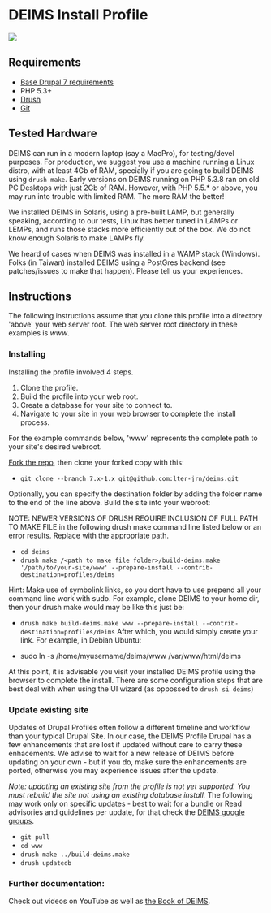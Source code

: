 # DEIMS Install Profile #
<a href="https://codeclimate.com/github/lter/deims"><img src="https://codeclimate.com/github/lter/deims/badges/gpa.svg" /></a>
## Requirements ##

* [Base Drupal 7 requirements](http://drupal.org/requirements)
* PHP 5.3+
* [Drush](http://drush.ws/)
* [Git](http://git-scm.com/)

## Tested Hardware

DEIMS can run in a modern laptop (say a MacPro), for testing/devel purposes.  For production,
we suggest you use a machine running a Linux distro, with at least 4Gb of RAM, specially if 
you are going to build DEIMS using `drush make`. Early versions on DEIMS running on PHP 5.3.8 
ran on old PC Desktops with just 2Gb of RAM. However, with PHP 5.5.* or above, you may run into
trouble with limited RAM.  The more RAM the better!

We installed DEIMS in Solaris, using a pre-built LAMP, but generally speaking, according
to our tests, Linux has better tuned in LAMPs or LEMPs, and runs those stacks more 
efficiently out of the box. We do not know enough Solaris to make LAMPs fly. 

We heard of cases when DEIMS was installed in a WAMP stack (Windows). Folks (in Taiwan) installed 
DEIMS using a PostGres backend (see patches/issues to make that happen). Please tell us your
experiences.


## Instructions ##

The following instructions assume that you clone this profile into a directory
'above' your web server root. The web server root directory in these examples
is _www_.

### Installing ###

Installing the profile involved 4 steps.

1.  Clone the profile.
2.  Build the profile into your web root.
3.  Create a database for your site to connect to.
4.  Navigate to your site in your web browser to complete the install process.

For the example commands below, 'www' represents the complete path to your site's desired webroot.

[Fork the repo](https://help.github.com/articles/fork-a-repo/), then clone your forked copy with this:

* `git clone --branch 7.x-1.x git@github.com:lter-jrn/deims.git`

Optionally, you can specify the destination folder by adding the folder name to the end of the line above.
Build the site into your webroot:

NOTE: NEWER VERSIONS OF DRUSH REQUIRE INCLUSION OF FULL PATH TO MAKE FILE in the following drush make command line listed below or an error results.
Replace <path to make file folder> with the appropriate path.

* `cd deims`
* `drush make /<path to make file folder>/build-deims.make '/path/to/your-site/www' --prepare-install --contrib-destination=profiles/deims`

Hint: Make use of symbolink links, so you dont have to use prepend all your command line work with sudo. For example,
clone DEIMS to your home dir, then your drush make would may be like this just be:
* `drush make build-deims.make www --prepare-install --contrib-destination=profiles/deims`
After which, you would simply create your link. For example, in Debian Ubuntu:

* sudo ln -s /home/myusername/deims/www /var/www/html/deims

At this point, it is advisable you visit your installed DEIMS profile using the browser to complete the install. There are some configuration steps that are best deal with when using the UI wizard (as oppossed to `drush si deims`)

### Update existing site ###

Updates of Drupal Profiles often follow a different timeline and workflow than your typical Drupal Site.  In our case, the DEIMS Profile Drupal has a few enhancements that are lost if updated without care to carry these enhacements. We advise to wait for a new release of DEIMS before updating on your own - but if you do, make sure the enhancements are ported, otherwise you may experience issues after the update.

*Note: updating an existing site from the profile is not yet supported. You must rebuild the site not using an existing database install.*  The following may work only on specific updates - best to wait for a bundle or Read advisories and guidelines per update, for that check the [DEIMS google groups](https://groups.google.com/forum/#!forum/deims). 

* `git pull`
* `cd www`
* `drush make ../build-deims.make`
* `drush updatedb`

### Further documentation:
Check out videos on YouTube as well as [the Book of DEIMS](https://docs.google.com/document/d/1zf5O56_WjMTRngSzY7vuDIT-lMLS0DljoGBqiAM5lAw).

